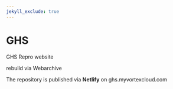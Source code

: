 ```yaml
---
jekyll_exclude: true
---
```


# GHS
GHS Repro website

rebuild via Webarchive

The repository is published via **Netlify** on ghs.myvortexcloud.com

